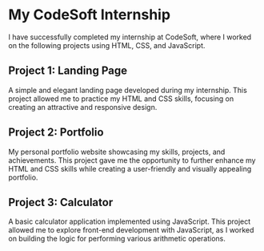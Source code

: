 # My CodeSoft Internship 

I have successfully completed my internship at CodeSoft, where I worked on the following projects using HTML, CSS, and JavaScript.

## Project 1: Landing Page

A simple and elegant landing page developed during my internship. This project allowed me to practice my HTML and CSS skills, focusing on creating an attractive and responsive design.

## Project 2: Portfolio

My personal portfolio website showcasing my skills, projects, and achievements. This project gave me the opportunity to further enhance my HTML and CSS skills while creating a user-friendly and visually appealing portfolio.

## Project 3: Calculator

A basic calculator application implemented using JavaScript. This project allowed me to explore front-end development with JavaScript, as I worked on building the logic for performing various arithmetic operations.


